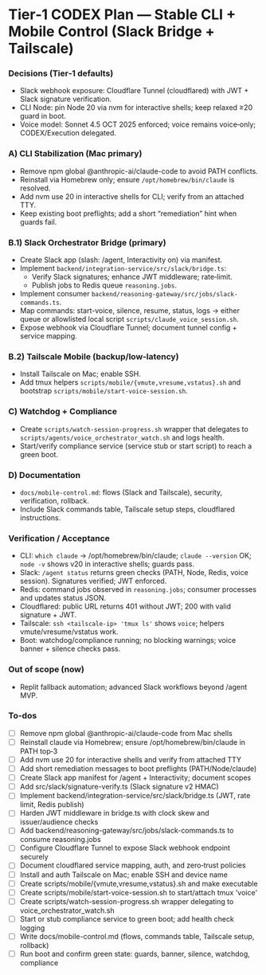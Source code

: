 <!-- 1d5288f3-0adc-418d-adc3-403b7666ce82 457d6463-dbf2-4787-9aa2-fdf5872cce99 -->
# Tier‑1 CODEX Plan — Stable CLI + Mobile Control (Slack Bridge + Tailscale)

### Decisions (Tier‑1 defaults)
- Slack webhook exposure: Cloudflare Tunnel (cloudflared) with JWT + Slack signature verification.
- CLI Node: pin Node 20 via nvm for interactive shells; keep relaxed ≥20 guard in boot.
- Voice model: Sonnet 4.5 OCT 2025 enforced; voice remains voice‑only; CODEX/Execution delegated.

### A) CLI Stabilization (Mac primary)
- Remove npm global @anthropic-ai/claude-code to avoid PATH conflicts.
- Reinstall via Homebrew only; ensure `/opt/homebrew/bin/claude` is resolved.
- Add nvm use 20 in interactive shells for CLI; verify from an attached TTY.
- Keep existing boot preflights; add a short “remediation” hint when guards fail.

### B.1) Slack Orchestrator Bridge (primary)
- Create Slack app (slash: /agent, Interactivity on) via manifest.
- Implement `backend/integration-service/src/slack/bridge.ts`:
  - Verify Slack signatures; enhance JWT middleware; rate‑limit.
  - Publish jobs to Redis queue `reasoning.jobs`.
- Implement consumer `backend/reasoning-gateway/src/jobs/slack-commands.ts`.
- Map commands: start-voice, silence, resume, status, logs → either queue or allowlisted local script `scripts/claude_voice_session.sh`.
- Expose webhook via Cloudflare Tunnel; document tunnel config + service mapping.

### B.2) Tailscale Mobile (backup/low‑latency)
- Install Tailscale on Mac; enable SSH.
- Add tmux helpers `scripts/mobile/{vmute,vresume,vstatus}.sh` and bootstrap `scripts/mobile/start-voice-session.sh`.

### C) Watchdog + Compliance
- Create `scripts/watch-session-progress.sh` wrapper that delegates to `scripts/agents/voice_orchestrator_watch.sh` and logs health.
- Start/verify compliance service (service stub or start script) to reach a green boot.

### D) Documentation
- `docs/mobile-control.md`: flows (Slack and Tailscale), security, verification, rollback.
- Include Slack commands table, Tailscale setup steps, cloudflared instructions.

### Verification / Acceptance
- CLI: `which claude` → /opt/homebrew/bin/claude; `claude --version` OK; `node -v` shows v20 in interactive shells; guards pass.
- Slack: `/agent status` returns green checks (PATH, Node, Redis, voice session). Signatures verified; JWT enforced.
- Redis: command jobs observed in `reasoning.jobs`; consumer processes and updates status JSON.
- Cloudflared: public URL returns 401 without JWT; 200 with valid signature + JWT.
- Tailscale: `ssh <tailscale-ip> 'tmux ls'` shows `voice`; helpers vmute/vresume/vstatus work.
- Boot: watchdog/compliance running; no blocking warnings; voice banner + silence checks pass.

### Out of scope (now)
- Replit fallback automation; advanced Slack workflows beyond /agent MVP.


### To-dos

- [ ] Remove npm global @anthropic-ai/claude-code from Mac shells
- [ ] Reinstall claude via Homebrew; ensure /opt/homebrew/bin/claude in PATH top‑3
- [ ] Add nvm use 20 for interactive shells and verify from attached TTY
- [ ] Add short remediation messages to boot preflights (PATH/Node/claude)
- [ ] Create Slack app manifest for /agent + Interactivity; document scopes
- [ ] Add src/slack/signature-verify.ts (Slack signature v2 HMAC)
- [ ] Implement backend/integration-service/src/slack/bridge.ts (JWT, rate limit, Redis publish)
- [ ] Harden JWT middleware in bridge.ts with clock skew and issuer/audience checks
- [ ] Add backend/reasoning-gateway/src/jobs/slack-commands.ts to consume reasoning.jobs
- [ ] Configure Cloudflare Tunnel to expose Slack webhook endpoint securely
- [ ] Document cloudflared service mapping, auth, and zero‑trust policies
- [ ] Install and auth Tailscale on Mac; enable SSH and device name
- [ ] Create scripts/mobile/{vmute,vresume,vstatus}.sh and make executable
- [ ] Create scripts/mobile/start-voice-session.sh to start/attach tmux 'voice'
- [ ] Create scripts/watch-session-progress.sh wrapper delegating to voice_orchestrator_watch.sh
- [ ] Start or stub compliance service to green boot; add health check logging
- [ ] Write docs/mobile-control.md (flows, commands table, Tailscale setup, rollback)
- [ ] Run boot and confirm green state: guards, banner, silence, watchdog, compliance